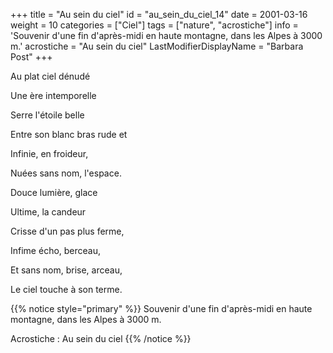 +++
title = "Au sein du ciel"
id = "au_sein_du_ciel_14"
date = 2001-03-16
weight = 10
categories = ["Ciel"]
tags = ["nature", "acrostiche"]
info = 'Souvenir d'une fin d'après-midi en haute montagne, dans les Alpes à 3000 m.'
acrostiche = "Au sein du ciel"
LastModifierDisplayName = "Barbara Post"
+++

Au plat ciel dénudé

Une ère intemporelle

Serre l'étoile belle

Entre son blanc bras rude et

Infinie, en froideur,

Nuées sans nom, l'espace.

Douce lumière, glace

Ultime, la candeur

Crisse d'un pas plus ferme,

Infime écho, berceau,

Et sans nom, brise, arceau,

Le ciel touche à son terme.

{{% notice style="primary" %}}
Souvenir d'une fin d'après-midi en haute montagne, dans les Alpes à 3000 m.

Acrostiche : Au sein du ciel
{{% /notice %}}
